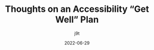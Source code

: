 ---
author: j9t
date: 2022-06-29
draft: true
permalink: false
tags:
  - accessibility
  - processes
  - leadership
target_url: https://meiert.com/en/blog/accessibility-get-well-plan/
title: Thoughts on an Accessibility “Get Well” Plan
---